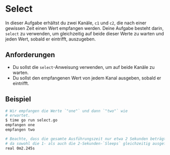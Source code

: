# Select

In dieser Aufgabe erhältst du zwei Kanäle, `c1` und `c2`, die nach einer gewissen Zeit einen Wert empfangen werden. Deine Aufgabe besteht darin, `select` zu verwenden, um gleichzeitig auf beide dieser Werte zu warten und jeden Wert, sobald er eintrifft, auszugeben.

## Anforderungen

- Du sollst die `select`-Anweisung verwenden, um auf beide Kanäle zu warten.
- Du sollst den empfangenen Wert von jedem Kanal ausgeben, sobald er eintrifft.

## Beispiel

```sh
# Wir empfangen die Werte `"one"` und dann `"two"` wie
# erwartet.
$ time go run select.go
empfangen one
empfangen two

# Beachte, dass die gesamte Ausführungszeit nur etwa 2 Sekunden beträgt,
# da sowohl die 1- als auch die 2-Sekunden-`Sleeps` gleichzeitig ausgeführt werden.
real 0m2.245s
```
